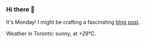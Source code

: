 ### Hi there :wave:

It's Monday! I might be crafting a fascinating [blog post](https://www.benjaminwuethrich.dev).

Weather in Toronto: sunny, at +29°C.
